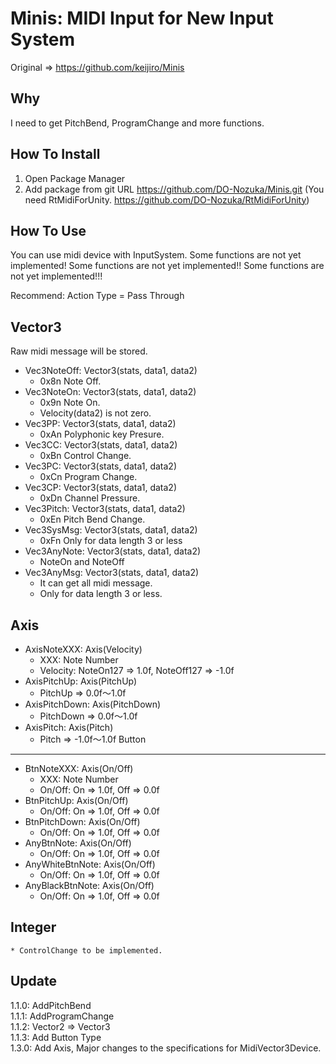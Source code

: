 Minis: MIDI Input for New Input System
================================================================
Original => https://github.com/keijiro/Minis

Why
----------------------------------------------------------------
I need to get PitchBend, ProgramChange and more functions.

How To Install
----------------------------------------------------------------
1. Open Package Manager
2. Add package from git URL
https://github.com/DO-Nozuka/Minis.git
(You need RtMidiForUnity. https://github.com/DO-Nozuka/RtMidiForUnity)

How To Use
----------------------------------------------------------------
You can use midi device with InputSystem.
Some functions are not yet implemented!
Some functions are not yet implemented!!
Some functions are not yet implemented!!!

Recommend: Action Type = Pass Through

 Vector3
----------------
Raw midi message will be stored.

* Vec3NoteOff: Vector3(stats, data1, data2)
    * 0x8n Note Off.
* Vec3NoteOn: Vector3(stats, data1, data2)
    * 0x9n Note On.
    * Velocity(data2) is not zero.
* Vec3PP: Vector3(stats, data1, data2)
    * 0xAn Polyphonic key Presure.
* Vec3CC: Vector3(stats, data1, data2)
    * 0xBn Control Change.
* Vec3PC: Vector3(stats, data1, data2)
    * 0xCn Program Change.
* Vec3CP: Vector3(stats, data1, data2)
    * 0xDn Channel Pressure.
* Vec3Pitch: Vector3(stats, data1, data2)
    * 0xEn Pitch Bend Change.
* Vec3SysMsg: Vector3(stats, data1, data2)
    * 0xFn Only for data length 3 or less
* Vec3AnyNote: Vector3(stats, data1, data2)
    * NoteOn and NoteOff
* Vec3AnyMsg: Vector3(stats, data1, data2)
    * It can get all midi message.
    * Only for data length 3 or less.

 Axis
----------------
* AxisNoteXXX: Axis(Velocity)
    * XXX: Note Number
    * Velocity:   NoteOn127 => 1.0f, NoteOff127 => -1.0f
* AxisPitchUp: Axis(PitchUp)
    * PitchUp => 0.0f～1.0f
* AxisPitchDown: Axis(PitchDown)
    * PitchDown => 0.0f～1.0f
* AxisPitch: Axis(Pitch)
    * Pitch => -1.0f～1.0f
 Button
----------------
* BtnNoteXXX: Axis(On/Off)
    * XXX: Note Number
    * On/Off: On => 1.0f, Off => 0.0f
* BtnPitchUp: Axis(On/Off)
    * On/Off: On => 1.0f, Off => 0.0f
* BtnPitchDown: Axis(On/Off)
    * On/Off: On => 1.0f, Off => 0.0f
* AnyBtnNote: Axis(On/Off)
    * On/Off: On => 1.0f, Off => 0.0f
* AnyWhiteBtnNote: Axis(On/Off)
    * On/Off: On => 1.0f, Off => 0.0f
* AnyBlackBtnNote: Axis(On/Off)
    * On/Off: On => 1.0f, Off => 0.0f

 Integer
----------------
    * ControlChange to be implemented.
  
Update
----------------------------------------------------------------
1.1.0: AddPitchBend  
1.1.1: AddProgramChange  
1.1.2: Vector2 => Vector3  
1.1.3: Add Button Type  
1.3.0: Add Axis, Major changes to the specifications for MidiVector3Device.  